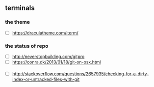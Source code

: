 ## terminals
### the theme
- [ ] https://draculatheme.com/iterm/
### the status of repo
- [ ] http://neverstopbuilding.com/gitpro
- [ ] https://conra.dk/2013/01/18/git-on-osx.html
####  
- [ ] http://stackoverflow.com/questions/2657935/checking-for-a-dirty-index-or-untracked-files-with-git
